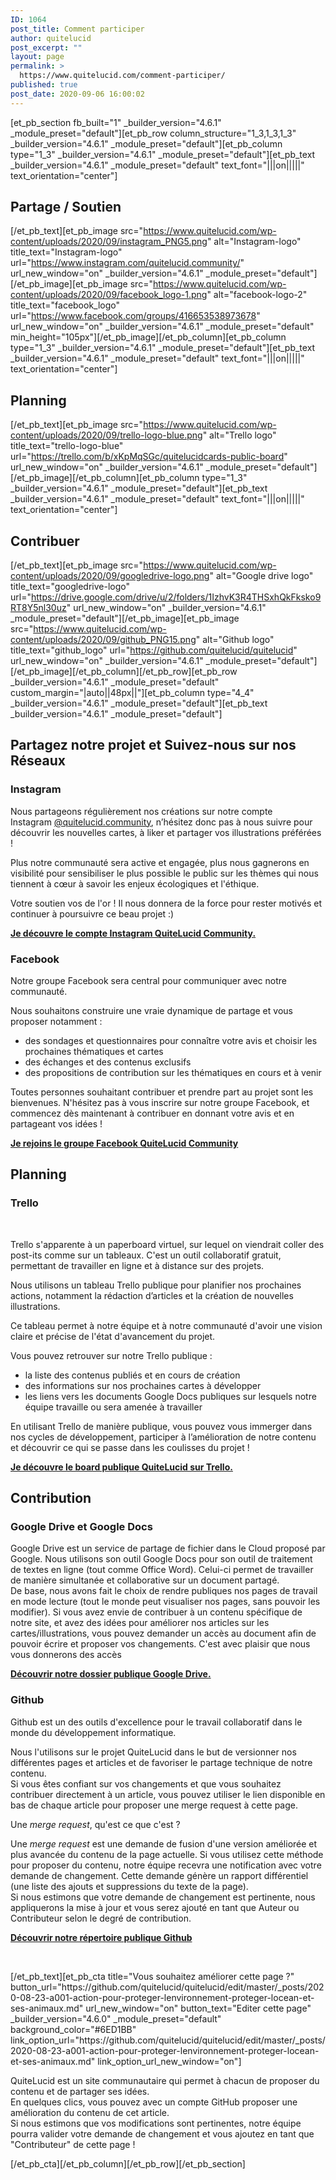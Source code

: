 ```yaml
---
ID: 1064
post_title: Comment participer
author: quitelucid
post_excerpt: ""
layout: page
permalink: >
  https://www.quitelucid.com/comment-participer/
published: true
post_date: 2020-09-06 16:00:02
---
```

[et_pb_section fb_built="1" _builder_version="4.6.1" _module_preset="default"][et_pb_row column_structure="1_3,1_3,1_3" _builder_version="4.6.1" _module_preset="default"][et_pb_column type="1_3" _builder_version="4.6.1" _module_preset="default"][et_pb_text _builder_version="4.6.1" _module_preset="default" text_font="|||on|||||" text_orientation="center"]<h2><strong>Partage / Soutien</strong></h2>[/et_pb_text][et_pb_image src="https://www.quitelucid.com/wp-content/uploads/2020/09/instagram_PNG5.png" alt="Instagram-logo" title_text="Instagram-logo" url="https://www.instagram.com/quitelucid.community/" url_new_window="on" _builder_version="4.6.1" _module_preset="default"][/et_pb_image][et_pb_image src="https://www.quitelucid.com/wp-content/uploads/2020/09/facebook_logo-1.png" alt="facebook-logo-2" title_text="facebook_logo" url="https://www.facebook.com/groups/416653538973678" url_new_window="on" _builder_version="4.6.1" _module_preset="default" min_height="105px"][/et_pb_image][/et_pb_column][et_pb_column type="1_3" _builder_version="4.6.1" _module_preset="default"][et_pb_text _builder_version="4.6.1" _module_preset="default" text_font="|||on|||||" text_orientation="center"]<h2><strong>Planning</strong></h2>[/et_pb_text][et_pb_image src="https://www.quitelucid.com/wp-content/uploads/2020/09/trello-logo-blue.png" alt="Trello logo" title_text="trello-logo-blue" url="https://trello.com/b/xKpMqSGc/quitelucidcards-public-board" url_new_window="on" _builder_version="4.6.1" _module_preset="default"][/et_pb_image][/et_pb_column][et_pb_column type="1_3" _builder_version="4.6.1" _module_preset="default"][et_pb_text _builder_version="4.6.1" _module_preset="default" text_font="|||on|||||" text_orientation="center"]<h2><strong>Contribuer</strong></h2>[/et_pb_text][et_pb_image src="https://www.quitelucid.com/wp-content/uploads/2020/09/googledrive-logo.png" alt="Google drive logo" title_text="googledrive-logo" url="https://drive.google.com/drive/u/2/folders/1IzhvK3R4THSxhQkFksko9RT8Y5nl30uz" url_new_window="on" _builder_version="4.6.1" _module_preset="default"][/et_pb_image][et_pb_image src="https://www.quitelucid.com/wp-content/uploads/2020/09/github_PNG15.png" alt="Github logo" title_text="github_logo" url="https://github.com/quitelucid/quitelucid" url_new_window="on" _builder_version="4.6.1" _module_preset="default"][/et_pb_image][/et_pb_column][/et_pb_row][et_pb_row _builder_version="4.6.1" _module_preset="default" custom_margin="|auto||48px||"][et_pb_column type="4_4" _builder_version="4.6.1" _module_preset="default"][et_pb_text _builder_version="4.6.1" _module_preset="default"]<h2><strong>Partagez notre projet et Suivez-nous sur nos Réseaux</strong></h2>
<h3><strong></strong></h3>
<h3>Instagram</h3>
<p><strong></strong></p>
<p><span style="font-size: 14px;">Nous partageons régulièrement nos créations sur notre compte Instagram <a href="https://www.instagram.com/quitelucid.community/">@quitelucid.community</a>, n’hésitez donc pas à nous suivre pour découvrir les nouvelles cartes, à liker et partager vos illustrations préférées !</span></p>
<p>Plus notre communauté sera active et engagée, plus nous gagnerons en visibilité pour sensibiliser le plus possible le public sur les thèmes qui nous tiennent à cœur à savoir les enjeux écologiques et l'éthique.</p>
<p><span style="font-weight: 400;">Votre soutien vos de l'or ! Il nous donnera de la force pour rester motivés et continuer à poursuivre ce beau projet :)</span></p>
<p><strong><a href="https://www.instagram.com/quitelucid.community/">Je découvre le compte Instagram QuiteLucid Community.</a></strong></p>
<p><strong></strong></p>
<h3>Facebook</h3>
<p><span style="font-weight: 400;"></span></p>
<p><span style="font-weight: 400;">Notre groupe Facebook sera </span><span style="font-weight: 400;">central pour communiquer </span><span style="font-weight: 400;">avec notre communauté.</span></p>
<p><span style="font-weight: 400;">Nous souhaitons construire une vraie dynamique de partage et vous proposer notamment :</span></p>
<ul>
<li style="font-weight: 400;"><span style="font-weight: 400;">des sondages et questionnaires pour connaître votre avis et choisir les prochaines thématiques et cartes</span></li>
<li style="font-weight: 400;"><span style="font-weight: 400;">des échanges et des contenus exclusifs</span></li>
<li style="font-weight: 400;"><span style="font-weight: 400;">des propositions de contribution sur les thématiques en cours et à venir</span></li>
</ul>
<p>Toutes personnes souhaitant contribuer et prendre part au projet sont les bienvenues. N'hésitez pas à vous inscrire sur notre groupe Facebook, et commencez dès maintenant à contribuer en donnant votre avis et en partageant vos idées !</p>
<p><a href="https://www.facebook.com/groups/416653538973678"><strong>Je rejoins le groupe Facebook QuiteLucid Community</strong></a></p>
<p><strong></strong></p>
<h2><strong>Planning</strong></h2>
<h3><strong></strong></h3>
<h3>Trello</h3>
<p>&nbsp;</p>
<p>Trello s'apparente à un paperboard virtuel, sur lequel on viendrait coller des post-its comme sur un tableaux. C'est un outil collaboratif gratuit, permettant de travailler en ligne et à distance sur des projets.</p>
<p><span style="font-weight: 400;">Nous utilisons un tableau Trello publique pour planifier nos prochaines actions, notamment la rédaction d’articles et la création de nouvelles illustrations. </span></p>
<p><span style="font-size: 14px;">Ce tableau permet à notre équipe et à notre communauté d'avoir une vision claire et précise de l'état d'avancement du projet.</span></p>
<p>Vous pouvez retrouver sur notre Trello publique :</p>
<ul>
<li><span style="font-weight: 400;">la liste des </span><span style="font-weight: 400;">contenus publiés et en cours de création</span></li>
<li><span style="font-weight: 400;">des informations </span><span style="font-weight: 400;">sur nos prochaines </span><span style="font-weight: 400;">cartes à développer</span></li>
<li><span style="font-weight: 400;">les liens vers</span><span style="font-weight: 400;"> les documents Google Docs</span><span style="font-weight: 400;"> publiques sur lesquels notre équipe travaille ou sera </span><span style="font-weight: 400;">amenée</span><span style="font-weight: 400;"> à travailler</span></li>
</ul>
<p><span style="font-weight: 400;">En utilisant Trello de manière publique, </span><span style="font-weight: 400;">vous pouvez vous immerger </span><span style="font-weight: 400;">dans nos cycles de développement, </span><span style="font-weight: 400;">participer</span><span style="font-weight: 400;"> à l’amélioration de notre contenu</span><span style="font-weight: 400;"> et découvrir ce qui se passe dans les coulisses du projet !</span></p>
<p><a href="https://trello.com/b/xKpMqSGc/quitelucidcards-public-board"><strong>Je découvre le board publique QuiteLucid sur Trello.</strong></a></p>
<p><strong></strong></p>
<h2><strong>Contribution</strong></h2>
<h3></h3>
<h3>Google Drive et Google Docs</h3>
<p><span style="font-weight: 400;"></span></p>
<p><span style="font-weight: 400;">Google </span><span style="font-weight: 400;">Drive est un service de partage de fichier dans le Cloud proposé par Google. Nous utilisons son outil Google Docs</span><span style="font-weight: 400;"> pour son outil de traitement </span><span style="font-weight: 400;">de textes en ligne (tout comme Office Word). Celui-ci</span><span style="font-weight: 400;"> permet de travailler de manière simultanée</span><span style="font-weight: 400;"> et collaborative </span><span style="font-weight: 400;">sur un document partagé.</span><br /><span style="font-weight: 400;">De base, nous avons fait le choix de </span><span style="font-weight: 400;">rendre publiques</span><span style="font-weight: 400;"> nos pages de travail </span><span style="font-weight: 400;">en mode lecture (tout le monde peut visualiser nos pages, sans pouvoir les modifier)</span><span style="font-weight: 400;">. Si vous avez envie de contribuer à un contenu spécifique de notre site, et avez des idées pour améliorer nos articles sur les cartes/illustrations, vous pouvez demander un accès au document afin de pouvoir écrire et proposer vos changements. C'est avec plaisir que nous vous donnerons des accès </span></p>
<p><strong><a href="https://drive.google.com/drive/u/2/folders/1IzhvK3R4THSxhQkFksko9RT8Y5nl30uz">Découvrir notre dossier publique Google Drive.</a></strong></p>
<p><strong></strong></p>
<h3>Github</h3>
<p><span style="font-size: 14px;"></span></p>
<p><span style="font-size: 14px;">Github est un des outils d'excellence pour le travail collaboratif dans le monde du développement informatique.</span></p>
<p>Nous l'utilisons sur le projet QuiteLucid dans le but de versionner nos différentes pages et articles et de favoriser le partage technique de notre contenu.<br /> Si vous êtes confiant sur vos changements et que vous souhaitez contribuer directement à un article, vous pouvez utiliser le lien disponible en bas de chaque article pour proposer une merge request à cette page.</p>
<p>Une <em>merge request</em>, qu'est ce que c'est ?</p>
<p>Une <em>merge request</em> est une demande de fusion d'une version améliorée et plus avancée du contenu de la page actuelle. Si vous utilisez cette méthode pour proposer du contenu, notre équipe recevra une notification avec votre demande de changement. Cette demande génère un rapport différentiel (une liste des ajouts et suppressions du texte de la page).<br /> Si nous estimons que votre demande de changement est pertinente, nous appliquerons la mise à jour et vous serez ajouté en tant que Auteur ou Contributeur selon le degré de contribution.</p>
<p><a href="https://github.com/quitelucid/quitelucid"><strong>Découvrir notre répertoire publique Github</strong></a></p>
<p>&nbsp;</p>[/et_pb_text][et_pb_cta title="Vous souhaitez améliorer cette page ?" button_url="https://github.com/quitelucid/quitelucid/edit/master/_posts/2020-08-23-a001-action-pour-proteger-lenvironnement-proteger-locean-et-ses-animaux.md" url_new_window="on" button_text="Editer cette page" _builder_version="4.6.0" _module_preset="default" background_color="#6ED1BB" link_option_url="https://github.com/quitelucid/quitelucid/edit/master/_posts/2020-08-23-a001-action-pour-proteger-lenvironnement-proteger-locean-et-ses-animaux.md" link_option_url_new_window="on"]<p>QuiteLucid est un site communautaire qui permet à chacun de proposer du contenu et de partager ses idées.<br /> En quelques clics, vous pouvez avec un compte GitHub proposer une amélioration du contenu de cet article.<br /> Si nous estimons que vos modifications sont pertinentes, notre équipe pourra valider votre demande de changement et vous ajoutez en tant que "Contributeur" de cette page !</p>[/et_pb_cta][/et_pb_column][/et_pb_row][/et_pb_section]